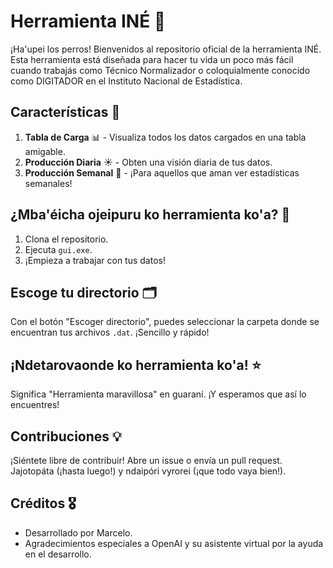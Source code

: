 # Herramienta INÉ 🌟

¡Ha'upei los perros! Bienvenidos al repositorio oficial de la herramienta INÉ. Esta herramienta está diseñada para hacer tu vida un poco más fácil cuando trabajás como Técnico Normalizador o coloquialmente conocido como DIGITADOR en el Instituto Nacional de Estadística.

## Características 🚀
1. **Tabla de Carga** 📊 - Visualiza todos los datos cargados en una tabla amigable.
2. **Producción Diaria** ☀️ - Obten una visión diaria de tus datos.
3. **Producción Semanal** 📆 - ¡Para aquellos que aman ver estadísticas semanales!

## ¿Mba'éicha ojeipuru ko herramienta ko'a? 🤔

1. Clona el repositorio.
2. Ejecuta `gui.exe`.
3. ¡Empieza a trabajar con tus datos!

## Escoge tu directorio 🗂️

Con el botón "Escoger directorio", puedes seleccionar la carpeta donde se encuentran tus archivos `.dat`. ¡Sencillo y rápido!

## ¡Ndetarovaonde ko herramienta ko'a! ⭐

Significa "Herramienta maravillosa" en guaraní. ¡Y esperamos que así lo encuentres!

## Contribuciones 💡

¡Siéntete libre de contribuir! Abre un issue o envía un pull request. Jajotopáta (¡hasta luego!) y ndaipóri vyrorei (¡que todo vaya bien!).

## Créditos 🎖️

- Desarrollado por Marcelo.
- Agradecimientos especiales a OpenAI y su asistente virtual por la ayuda en el desarrollo.
